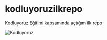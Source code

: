 # kodluyoruzilkrepo
Kodluyoruz Eğitimi kapsamında açtığım ilk repo

![Kodluyoruz](https://pbs.twimg.com/profile_images/1277567238070034432/W5P_ztpB_400x400.jpg)
